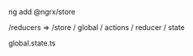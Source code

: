 ng add @ngrx/store

/reducers => /store
 / global
  / actions
  / reducer
  / state 

global.state.ts

